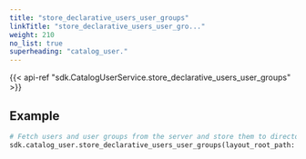 ```yaml
---
title: "store_declarative_users_user_groups"
linkTitle: "store_declarative_users_user_gro..."
weight: 210
no_list: true
superheading: "catalog_user."
---
```


{{< api-ref "sdk.CatalogUserService.store_declarative_users_user_groups" >}}

## Example

```python
# Fetch users and user groups from the server and store them to directory
sdk.catalog_user.store_declarative_users_user_groups(layout_root_path: Path = Path.cwd())
```
